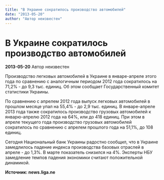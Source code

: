 ```yaml
---
title: "В Украине сократилось производство автомобилей"
date: "2013-05-20"
author: "Автор неизвестен"
---
```


# В Украине сократилось производство автомобилей

**2013-05-20** Автор неизвестен

Производство легковых автомобилей в Украине в январе-апреле этого года по сравнению с аналогичным периодом 2012 года сократилось на 71,2% - до 9,3 тыс. единиц. Об этом сообщает Государственный комитет статистики Украины.

По сравнению с апрелем 2012 года выпуск легковых автомобилей в прошлом месяце упал на 55,4% - до 2,9 тыс. единиц. В январе-апреле 2013 года также сократилось производство грузовых автомобилей к январю-апрелю 2012 года на 64%, или до 418 единиц. При этом в апреле текущего года производство грузовых автомобилей сократилось по сравнению с апрелем прошлого года на 51,1%, до 108 единиц.

Сегодня Национальный банк Украины радостно сообщил, что в Украине замедлилось падение индекса производства базовых отраслей в апреле - до 1,3%. В марте показатель снизился на 4%. Эксперты НБУ замедление темпов падения экономики считают положительной динамикой.

**Источник: news.liga.ne**